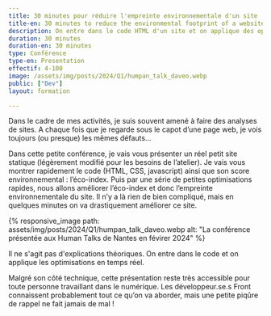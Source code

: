 ```yaml
---
title: 30 minutes pour réduire l'empreinte environnementale d'un site
title-en: 30 minutes to reduce the environmental footprint of a website
description: On entre dans le code HTML d'un site et on applique des optimisations rapides et efficaces
duration: 30 minutes
duration-en: 30 minutes
type: Conférence
type-en: Presentation
effectif: 4-100
image: /assets/img/posts/2024/Q1/humpan_talk_daveo.webp
public: ["Dev"]
layout: formation

---
```


Dans le cadre de mes activités, je suis souvent amené à faire des analyses de sites. A chaque fois que je regarde sous le capot d’une page web, je vois toujours (ou presque) les mêmes défauts…

Dans cette petite conférence, je vais vous présenter un réel petit site statique (légèrement modifié pour les besoins de l’atelier). Je vais vous montrer rapidement le code (HTML, CSS, javascript) ainsi que son score environnemental : l’éco-index.
Puis par une série de petites optimisations rapides, nous allons améliorer l’éco-index et donc l’empreinte environnementale du site. Il n’y a là rien de bien compliqué, mais en quelques minutes on va drastiquement améliorer ce site.

{% responsive_image 
  path: assets/img/posts/2024/Q1/humpan_talk_daveo.webp 
  alt: "La conférence présentée aux Human Talks de Nantes en févirer 2024" 
%}

Il ne s'agit pas d'explications théoriques. On entre dans le code et on applique les optimisations en temps réel.

Malgré son côté technique, cette présentation reste très accessible pour toute personne travaillant dans le numérique. Les développeur.se.s Front connaissent probablement tout ce qu’on va aborder, mais une petite piqûre de rappel ne fait jamais de mal !
